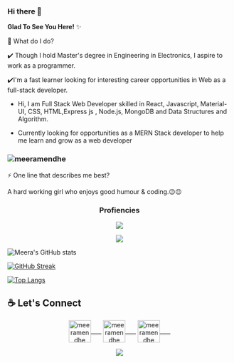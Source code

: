 ### Hi there 👋
**Glad To See You Here!** ✨


🌱 What do I do?

✔️ Though I hold Master's degree in Engineering in Electronics, I aspire to work as a programmer.

✔️I'm a fast learner looking for interesting career opportunities in Web as a full-stack developer.
- Hi, I am Full Stack Web Developer skilled in React, Javascript, Material-UI, CSS, HTML,Express js , Node.js, MongoDB and Data Structures and Algorithm.

- Currently looking for opportunities as a MERN Stack developer to help me learn and grow as a web developer


<h3 align="left"> <img src="https://komarev.com/ghpvc/?username=MeeraMendhe&label=Profile%20views&color=0e75b6&style=flat" alt="meeramendhe" /> </h3>

⚡ One line that describes me best?

A hard working girl who enjoys good humour & coding.😉😉
<!--
**MeeraMendhe/MeeraMendhe** is a ✨ _special_ ✨ repository because its `README.md` (this file) appears on your GitHub profile.

Here are some ideas to get you started:

- 🔭 I’m currently working on ...
- 🌱 I’m currently learning ...
- 👯 I’m looking to collaborate on ...
- 🤔 I’m looking for help with ...
- 💬 Ask me about ...
- 📫 How to reach me: ...
- 😄 Pronouns: ...
- ⚡ Fun fact: ...
-->

<h3 align="center">
Profiencies
  </h3>
  
  <p align="center">
  <img  src="https://user-images.githubusercontent.com/59872807/89734383-7827e580-da79-11ea-9840-299bc8b32335.jpg">
  </p>

<p align="center">
  <img  src="https://user-images.githubusercontent.com/59872807/89734655-0bade600-da7b-11ea-91e3-a38a9d86eb25.jpg">
  </p>
  
  
![Meera's GitHub stats](https://github-readme-stats.vercel.app/api?username=MeeraMendhe&show_icons=true&theme=highcontrast)

[![GitHub Streak](https://github-readme-streak-stats.herokuapp.com/?user=MeeraMendhe&theme=highcontrast&fire=f7a305&ring=b0d90b&currStreakLabel=b0d90b)](https://git.io/streak-stats)

<!-- [![Top Langs](https://github-readme-stats.vercel.app/api/top-langs/?username=MeeraMendhe&show_icons=true&theme=buefy&card_height=20)](https://github.com/MeeraMendhe/github-readme-stats) -->



[![Top Langs](https://github-readme-stats.vercel.app/api/top-langs/?username=MeeraMendhe&layout=compact)](https://github.com/meeramendhe/github-readme-stats)
<h2 align="left">☕ Let's Connect</h2>
<p align="center">
<a href="https://twitter.com/meeramendhe" target="blank"><img align="center" src="https://raw.githubusercontent.com/rahuldkjain/github-profile-readme-generator/master/src/images/icons/Social/twitter.svg" alt="meeramendhe" height="50" width="50"/>&nbsp;&nbsp;&nbsp;&nbsp;&nbsp;&nbsp;</a>
<a href="https://www.linkedin.com/in/meera-mendhe-953240201/" target="blank"><img align="center" src="https://raw.githubusercontent.com/rahuldkjain/github-profile-readme-generator/master/src/images/icons/Social/linked-in-alt.svg" alt="meeramendhe" height="50" width="50"/>&nbsp;&nbsp;&nbsp;&nbsp;&nbsp;&nbsp;</a>
<a href="https://www.instagram.com/meeramendhe/" target="blank"><img align="center" src="https://raw.githubusercontent.com/rahuldkjain/github-profile-readme-generator/master/src/images/icons/Social/instagram.svg" alt="meeramendhe" height="50" width="50" />&nbsp;&nbsp;&nbsp;&nbsp;&nbsp;&nbsp;</a>
</p>
 <p align="center">
  <img  src="https://raw.githubusercontent.com/Trilokia/Trilokia/379277808c61ef204768a61bbc5d25bc7798ccf1/bottom_header.svg">
  </p>
